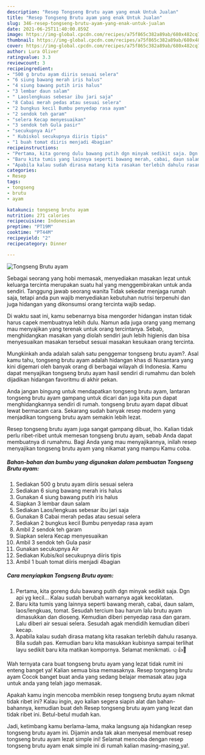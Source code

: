 ```yaml
---
description: "Resep Tongseng Brutu ayam yang enak Untuk Jualan"
title: "Resep Tongseng Brutu ayam yang enak Untuk Jualan"
slug: 346-resep-tongseng-brutu-ayam-yang-enak-untuk-jualan
date: 2021-06-25T11:40:00.859Z
image: https://img-global.cpcdn.com/recipes/a75f865c382a89ab/680x482cq70/tongseng-brutu-ayam-foto-resep-utama.jpg
thumbnail: https://img-global.cpcdn.com/recipes/a75f865c382a89ab/680x482cq70/tongseng-brutu-ayam-foto-resep-utama.jpg
cover: https://img-global.cpcdn.com/recipes/a75f865c382a89ab/680x482cq70/tongseng-brutu-ayam-foto-resep-utama.jpg
author: Lura Oliver
ratingvalue: 3.3
reviewcount: 3
recipeingredient:
- "500 g brutu ayam diiris sesuai selera"
- "6 siung bawang merah iris halus"
- "4 siung bawang putih iris halus"
- "3 lembar daun salam"
- " Laoslengkuas sebesar ibu jari saja"
- "8 Cabai merah pedas atau sesuai selera"
- "2 bungkus kecil Bumbu penyedap rasa ayam"
- "2 sendok teh garam"
- "selera Kecap menyesuaikan"
- "3 sendok teh Gula pasir"
- "secukupnya Air"
- " Kubiskol secukupnya diiris tipis"
- "1 buah tomat diiris menjadi 4bagian"
recipeinstructions:
- "Pertama, kita goreng dulu bawang putih dgn minyak sedikit saja. Dgn api yg kecil... Kalau sudah berubah warnanya agak kecoklatan."
- "Baru kita tumis yang lainnya seperti bawang merah, cabai, daun salam, laos/lengkuas, tomat. Sesudah tercium bau harum lalu brutu ayam dimasukkan dan dioseng. Kemudian diberi penyedap rasa dan garam. Lalu diberi air sesuai selera. Sesudah agak mendidih kemudian diberi kecap."
- "Apabila kalau sudah dirasa matang kita rasakan terlebih dahulu rasanya. Bila sudah pas. Kemudian baru kita masukkan kubisnya sampai terlihat layu sedikit baru kita matikan kompornya. Selamat menikmati. ☺️👍🙏"
categories:
- Resep
tags:
- tongseng
- brutu
- ayam

katakunci: tongseng brutu ayam 
nutrition: 271 calories
recipecuisine: Indonesian
preptime: "PT19M"
cooktime: "PT44M"
recipeyield: "2"
recipecategory: Dinner

---
```



![Tongseng Brutu ayam](https://img-global.cpcdn.com/recipes/a75f865c382a89ab/680x482cq70/tongseng-brutu-ayam-foto-resep-utama.jpg)

Sebagai seorang yang hobi memasak, menyediakan masakan lezat untuk keluarga tercinta merupakan suatu hal yang menggembirakan untuk anda sendiri. Tanggung jawab seorang  wanita Tidak sekedar menjaga rumah saja, tetapi anda pun wajib menyediakan kebutuhan nutrisi terpenuhi dan juga hidangan yang dikonsumsi orang tercinta wajib sedap.

Di waktu  saat ini, kamu sebenarnya bisa mengorder hidangan instan tidak harus capek membuatnya lebih dulu. Namun ada juga orang yang memang mau menyajikan yang terenak untuk orang tercintanya. Sebab, menghidangkan masakan yang diolah sendiri jauh lebih higienis dan bisa menyesuaikan masakan tersebut sesuai masakan kesukaan orang tercinta. 



Mungkinkah anda adalah salah satu penggemar tongseng brutu ayam?. Asal kamu tahu, tongseng brutu ayam adalah hidangan khas di Nusantara yang kini digemari oleh banyak orang di berbagai wilayah di Indonesia. Kamu dapat menyajikan tongseng brutu ayam hasil sendiri di rumahmu dan boleh dijadikan hidangan favoritmu di akhir pekan.

Anda jangan bingung untuk mendapatkan tongseng brutu ayam, lantaran tongseng brutu ayam gampang untuk dicari dan juga kita pun dapat menghidangkannya sendiri di rumah. tongseng brutu ayam dapat dibuat lewat bermacam cara. Sekarang sudah banyak resep modern yang menjadikan tongseng brutu ayam semakin lebih lezat.

Resep tongseng brutu ayam juga sangat gampang dibuat, lho. Kalian tidak perlu ribet-ribet untuk memesan tongseng brutu ayam, sebab Anda dapat membuatnya di rumahmu. Bagi Anda yang mau menyajikannya, inilah resep menyajikan tongseng brutu ayam yang nikamat yang mampu Kamu coba.

<!--inarticleads1-->

##### Bahan-bahan dan bumbu yang digunakan dalam pembuatan Tongseng Brutu ayam:

1. Sediakan 500 g brutu ayam diiris sesuai selera
1. Sediakan 6 siung bawang merah iris halus
1. Gunakan 4 siung bawang putih iris halus
1. Siapkan 3 lembar daun salam
1. Sediakan  Laos/lengkuas sebesar ibu jari saja
1. Gunakan 8 Cabai merah pedas atau sesuai selera
1. Sediakan 2 bungkus kecil Bumbu penyedap rasa ayam
1. Ambil 2 sendok teh garam
1. Siapkan selera Kecap menyesuaikan
1. Ambil 3 sendok teh Gula pasir
1. Gunakan secukupnya Air
1. Sediakan  Kubis/kol secukupnya diiris tipis
1. Ambil 1 buah tomat diiris menjadi 4bagian




<!--inarticleads2-->

##### Cara menyiapkan Tongseng Brutu ayam:

1. Pertama, kita goreng dulu bawang putih dgn minyak sedikit saja. Dgn api yg kecil... Kalau sudah berubah warnanya agak kecoklatan.
1. Baru kita tumis yang lainnya seperti bawang merah, cabai, daun salam, laos/lengkuas, tomat. Sesudah tercium bau harum lalu brutu ayam dimasukkan dan dioseng. Kemudian diberi penyedap rasa dan garam. Lalu diberi air sesuai selera. Sesudah agak mendidih kemudian diberi kecap.
1. Apabila kalau sudah dirasa matang kita rasakan terlebih dahulu rasanya. Bila sudah pas. Kemudian baru kita masukkan kubisnya sampai terlihat layu sedikit baru kita matikan kompornya. Selamat menikmati. ☺️👍🙏




Wah ternyata cara buat tongseng brutu ayam yang lezat tidak rumit ini enteng banget ya! Kalian semua bisa memasaknya. Resep tongseng brutu ayam Cocok banget buat anda yang sedang belajar memasak atau juga untuk anda yang telah jago memasak.

Apakah kamu ingin mencoba membikin resep tongseng brutu ayam nikmat tidak ribet ini? Kalau ingin, ayo kalian segera siapin alat dan bahan-bahannya, kemudian buat deh Resep tongseng brutu ayam yang lezat dan tidak ribet ini. Betul-betul mudah kan. 

Jadi, ketimbang kamu berlama-lama, maka langsung aja hidangkan resep tongseng brutu ayam ini. Dijamin anda tak akan menyesal membuat resep tongseng brutu ayam lezat simple ini! Selamat mencoba dengan resep tongseng brutu ayam enak simple ini di rumah kalian masing-masing,ya!.

